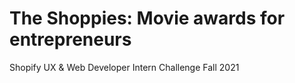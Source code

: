 # The Shoppies: Movie awards for entrepreneurs
Shopify UX &amp; Web Developer Intern Challenge Fall 2021
